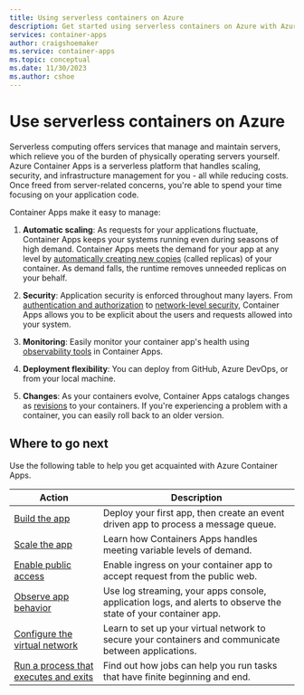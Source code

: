 ```yaml
---
title: Using serverless containers on Azure
description: Get started using serverless containers on Azure with Azure Container Apps
services: container-apps
author: craigshoemaker
ms.service: container-apps
ms.topic: conceptual
ms.date: 11/30/2023
ms.author: cshoe
---
```


# Use serverless containers on Azure

Serverless computing offers services that manage and maintain servers, which relieve you of the burden of physically operating servers yourself. Azure Container Apps is a serverless platform that handles scaling, security, and infrastructure management for you - all while reducing costs. Once freed from server-related concerns, you're able to spend your time focusing on your application code.

Container Apps make it easy to manage:

1. **Automatic scaling**: As requests for your applications fluctuate, Container Apps keeps your systems running even during seasons of high demand. Container Apps meets the demand for your app at any level by [automatically creating new copies](scale-app.md) (called replicas) of your container. As demand falls, the runtime removes unneeded replicas on your behalf.

1. **Security**: Application security is enforced throughout many layers. From [authentication and authorization](authentication.md) to [network-level security](networking.md), Container Apps allows you to be explicit about the users and requests allowed into your system.

1. **Monitoring**: Easily monitor your container app's health using [observability tools](observability.md) in Container Apps.

1. **Deployment flexibility**: You can deploy from GitHub, Azure DevOps, or from your local machine.

1. **Changes**: As your containers evolve, Container Apps catalogs changes as [revisions](revisions.md) to your containers. If you're experiencing a problem with a container, you can easily roll back to an older version.

## Where to go next

Use the following table to help you get acquainted with Azure Container Apps.

| Action | Description |
|---|---|
| [Build the app](quickstart-portal.md) | Deploy your first app, then create an event driven app to process a message queue. |
| [Scale the app](scale-app.md) | Learn how Containers Apps handles meeting variable levels of demand. |
| [Enable public access](ingress-overview.md) | Enable ingress on your container app to accept request from the public web. |
| [Observe app behavior](observability.md) | Use log streaming, your apps console, application logs, and alerts to observe the state of your container app.  |
| [Configure the virtual network](networking.md) | Learn to set up your virtual network to secure your containers and communicate between applications.  |
| [Run a process that executes and exits](jobs.md) | Find out how jobs can help you run tasks that have finite beginning and end.  |
